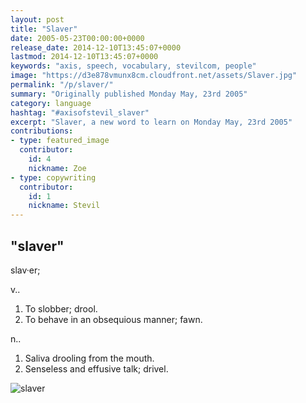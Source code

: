 ```yaml
---
layout: post
title: "Slaver"
date: 2005-05-23T00:00:00+0000
release_date: 2014-12-10T13:45:07+0000
lastmod: 2014-12-10T13:45:07+0000
keywords: "axis, speech, vocabulary, stevilcom, people"
image: "https://d3e878vmunx8cm.cloudfront.net/assets/Slaver.jpg"
permalink: "/p/slaver/"
summary: "Originally published Monday May, 23rd 2005"
category: language
hashtag: "#axisofstevil_slaver"
excerpt: "Slaver, a new word to learn on Monday May, 23rd 2005"
contributions:
- type: featured_image
  contributor:
    id: 4
    nickname: Zoe
- type: copywriting
  contributor:
    id: 1
    nickname: Stevil
---
```


[id_1]: https://d3e878vmunx8cm.cloudfront.net/assets/Slaver.jpg "slaver"

## "slaver" ##

slav·er;

v..

1. To slobber; drool.
2. To behave in an obsequious manner; fawn.
   
n..     
   
1. Saliva drooling from the mouth.
2. Senseless and effusive talk; drivel.

![slaver][id_1]

